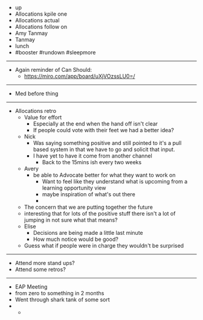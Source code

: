 - up
- Allocations kpile one
- Allocations actual
- Allocations follow on
- Amy Tanmay
- Tanmay
- lunch
- #booster #rundown #sleepmore
- ---
- Again reminder of Can Should:
	- https://miro.com/app/board/uXjVOzssLU0=/
- ---
- Med before thing
- ---
- Allocations retro
	- Value for effort
		- Especially at the end when the hand off isn't clear
		- If people could vote with their feet we had a better idea?
	- Nick
		- Was saying something positive and still pointed to it's a pull based system in that we have to go and solicit that input.
		- I have yet to have it come from another channel
			- Back to the 15mins ish every two weeks
	- Avery
		- be able to Advocate better for what they want to work on
			- Want to feel like they understand what is upcoming from a learning opportunity view
			- maybe inspiration of what's out there
			-
	- The concern that we are putting together the future
	- interesting that for lots of the positive stuff there isn't a lot of jumping in not sure what that means?
	- Elise
		- Decisions are being made a little last minute
		- How much notice would be good?
	- Guess what if people were in charge they wouldn't be surprised
- ---
- Attend more stand ups?
- Attend some retros?
- ---
- EAP Meeting
- from zero to something in 2 months
- Went through shark tank of some sort
-
	-